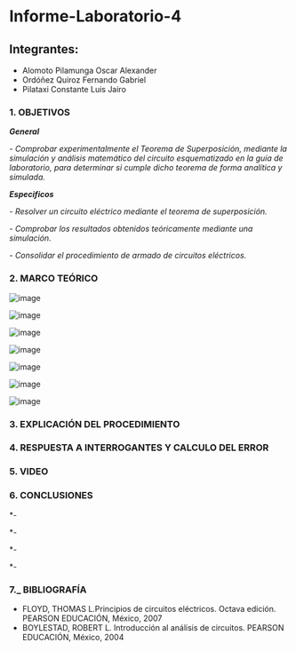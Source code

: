 # Informe-Laboratorio-4

## Integrantes:

  * Alomoto Pilamunga Oscar Alexander
  * Ordóñez Quiroz Fernando Gabriel
  * Pilataxi Constante Luis Jairo

### 1. OBJETIVOS

***General***

*- Comprobar experimentalmente el Teorema de Superposición, mediante la simulación y análisis matemático del circuito esquematizado en la guía de laboratorio, para        determinar si cumple dicho teorema de forma analítica y simulada.*
 
***Especificos*** 

*- Resolver un circuito eléctrico mediante el teorema de superposición.*

*- Comprobar   los   resultados   obtenidos   teóricamente   mediante   una   simulación.*

*- Consolidar el procedimiento de armado de circuitos eléctricos.*

### 2. MARCO TEÓRICO

![image](https://user-images.githubusercontent.com/104925648/209016712-0b3e16fc-a7e3-4632-8522-cc3f51465a87.png)

![image](https://user-images.githubusercontent.com/104925648/209016761-68e8dedc-73e3-4cba-ba4c-511c9f84df68.png)

![image](https://user-images.githubusercontent.com/104925648/209052973-d435bd5c-017f-4bda-a5b8-f42150848697.png)

![image](https://user-images.githubusercontent.com/104925648/209053026-ec42e66d-c59e-4c69-9dab-97ddfe4da07d.png)

![image](https://user-images.githubusercontent.com/104925648/209053228-d7bb592b-fecf-4f1e-989c-f916ff3532c8.png)

![image](https://user-images.githubusercontent.com/104925648/209053312-2b493f58-35e5-4ba4-bf80-c07c0dd2972b.png)

![image](https://user-images.githubusercontent.com/104925648/209053374-b2b59599-f828-40a0-b66b-ecdc5b8772b6.png)


### 3. EXPLICACIÓN DEL PROCEDIMIENTO




### 4. RESPUESTA A INTERROGANTES Y CALCULO DEL ERROR





### 5. VIDEO



### 6. CONCLUSIONES

*- 

*-

*-

*- 

### 7._ BIBLIOGRAFÍA

- FLOYD, THOMAS L.Principios de circuitos eléctricos. Octava edición. PEARSON EDUCACIÓN, México, 2007
- BOYLESTAD, ROBERT L. Introducción al análisis de circuitos. PEARSON EDUCACIÓN, México, 2004

